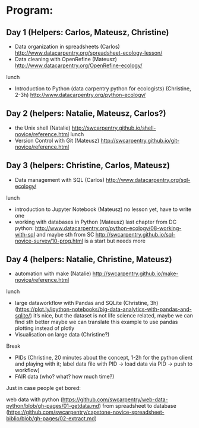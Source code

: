 # Program:

## Day 1 (Helpers: Carlos, Mateusz, Christine)
* Data organization in spreadsheets (Carlos)
    http://www.datacarpentry.org/spreadsheet-ecology-lesson/
* Data cleaning with OpenRefine (Mateusz)
    http://www.datacarpentry.org/OpenRefine-ecology/
    
lunch

* Introduction to Python (data carpentry python for ecologists)
  (Christine, 2-3h)
  http://www.datacarpentry.org/python-ecology/

## Day 2 (helpers: Natalie, Mateusz, Carlos?)
* the Unix shell (Natalie)
    http://swcarpentry.github.io/shell-novice/reference.html
lunch
* Version Control with Git (Mateusz)
    http://swcarpentry.github.io/git-novice/reference.html

## Day 3 (helpers: Christine, Carlos, Mateusz)
* Data management with SQL (Carlos)
    http://www.datacarpentry.org/sql-ecology/

lunch

* introduction to Jupyter Notebook (Mateusz)
    no lesson yet, have to write one
* working with databases in Python (Mateusz)
    last chapter from DC python:
    http://www.datacarpentry.org/python-ecology/08-working-with-sql
    and maybe sth from SC
    http://swcarpentry.github.io/sql-novice-survey/10-prog.html
    is a start but needs more

## Day 4 (helpers: Natalie, Christine, Mateusz)
* automation with make (Natalie)
    http://swcarpentry.github.io/make-novice/reference.html

lunch

* large dataworkflow with Pandas and SQLite (Christine, 3h) (https://plot.ly/ipython-notebooks/big-data-analytics-with-pandas-and-sqlite/)
it’s nice, but the dataset is not life science related, maybe we can find sth
better maybe we can translate this example to use pandas plotting instead of
plotly
* Visualisation on large data (Christine?)

Break

* PIDs (Christine, 20 minutes about the concept, 1-2h for the python client
  and playing with it; label data file with PID → load data via PID → push to workflow)
* FAIR data (who? what? how much time?)



Just in case people get bored:

web data with python (https://github.com/swcarpentry/web-data-python/blob/gh-pages/01-getdata.md)
from spreadsheet to database (https://github.com/swcarpentry/capstone-novice-spreadsheet-biblio/blob/gh-pages/02-extract.md)
